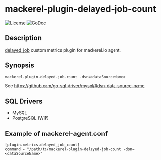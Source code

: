 mackerel-plugin-delayed-job-count
=================================

[![License](https://img.shields.io/github/license/masutaka/mackerel-plugin-delayed-job-count.svg?maxAge=2592000)][license]
[![GoDoc](https://godoc.org/github.com/masutaka/mackerel-plugin-delayed-job-count?status.svg)][godoc]

[license]: https://github.com/masutaka/mackerel-plugin-delayed-job-count/blob/master/LICENSE.txt
[godoc]: https://godoc.org/github.com/masutaka/mackerel-plugin-delayed-job-count

Description
-----------

[delayed_job](https://rubygems.org/gems/delayed_job) custom metrics plugin for mackerel.io agent.

Synopsis
--------

    mackerel-plugin-delayed-job-count -dsn=<dataSourceName>

See https://github.com/go-sql-driver/mysql/#dsn-data-source-name

SQL Drivers
-----------

* MySQL
* PostgreSQL (WIP)

Example of mackerel-agent.conf
------------------------------

    [plugin.metrics.delayed_job_count]
    command = "/path/to/mackerel-plugin-delayed-job-count -dsn=<dataSourceName>"
